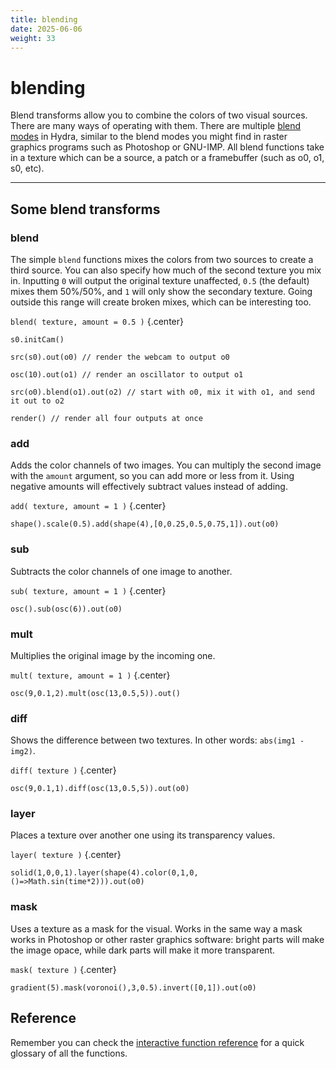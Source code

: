 ```yaml
---
title: blending
date: 2025-06-06
weight: 33
---
```


# blending

Blend transforms allow you to combine the colors of two visual sources. There are many ways of operating with them. There are multiple [blend modes](https://en.wikipedia.org/wiki/Blend_modes) in Hydra, similar to the blend modes you might find in raster graphics programs such as Photoshop or GNU-IMP. All blend functions take in a texture which can be a source, a patch or a framebuffer (such as o0, o1, s0, etc).

---

## Some blend transforms

### **blend**

The simple `blend` functions mixes the colors from two sources to create a third source. You can also specify how much of the second texture you mix in. Inputting `0` will output the original texture unaffected, `0.5` (the default) mixes them 50%/50%, and `1` will only show the secondary texture. Going outside this range will create broken mixes, which can be interesting too.

`blend( texture, amount = 0.5 )`
{.center}

```hydra
s0.initCam()

src(s0).out(o0) // render the webcam to output o0

osc(10).out(o1) // render an oscillator to output o1

src(o0).blend(o1).out(o2) // start with o0, mix it with o1, and send it out to o2

render() // render all four outputs at once
```

### **add**

Adds the color channels of two images. You can multiply the second image with the `amount` argument, so you can add more or less from it. Using negative amounts will effectively subtract values instead of adding.

`add( texture, amount = 1 )`
{.center}

```hydra
shape().scale(0.5).add(shape(4),[0,0.25,0.5,0.75,1]).out(o0)
```

### **sub**

Subtracts the color channels of one image to another.

`sub( texture, amount = 1 )`
{.center}

```hydra
osc().sub(osc(6)).out(o0)
```

### **mult**

Multiplies the original image by the incoming one.

`mult( texture, amount = 1 )`
{.center}

```hydra
osc(9,0.1,2).mult(osc(13,0.5,5)).out()
```

### **diff**

Shows the difference between two textures. In other words: `abs(img1 - img2)`.

`diff( texture )`
{.center}

```hydra
osc(9,0.1,1).diff(osc(13,0.5,5)).out(o0)
```

### **layer**

Places a texture over another one using its transparency values.

`layer( texture )`
{.center}

```hydra
solid(1,0,0,1).layer(shape(4).color(0,1,0,()=>Math.sin(time*2))).out(o0)
```

### **mask**

Uses a texture as a mask for the visual. Works in the same way a mask works in Photoshop or other raster graphics software: bright parts will make the image opace, while dark parts will make it more transparent.

`mask( texture )`
{.center}

```hydra
gradient(5).mask(voronoi(),3,0.5).invert([0,1]).out(o0)
```

## Reference

Remember you can check the [interactive function reference](https://hydra.ojack.xyz/api) for a quick glossary of all the functions.
